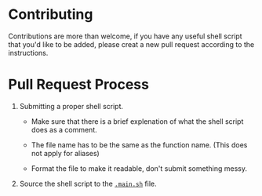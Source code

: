 # **Contributing**

Contributions are more than welcome, if you have any useful shell script that you'd like to be added, please creat a new pull request according to the instructions.

# Pull Request Process

1. Submitting a proper shell script.

    - Make sure that there is a brief explenation of what the shell script does as a comment.
  
    - The file name has to be the same as the function name. (This does not apply for aliases)
  
    - Format the file to make it readable, don't submit something messy.

2. Source the shell script to the [`.main.sh`](https://github.com/Kqpa/.shell-scripts/blob/master/.main.sh) file.

